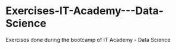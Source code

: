 # Exercises-IT-Academy---Data-Science
Exercises done during the bootcamp of IT Academy - Data Science
